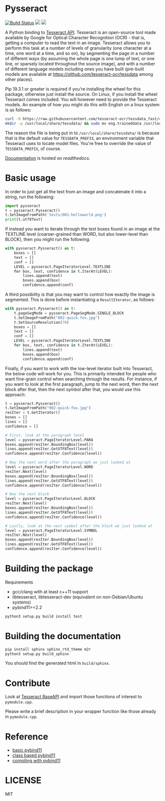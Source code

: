 Pysseract
=========

[![Build Status](https://travis-ci.org/xiahongze/pysseract.svg?branch=master)](https://travis-ci.org/xiahongze/pysseract)
[![](https://img.shields.io/badge/python-3.5+-blue.svg)](https://www.python.org/download/releases/3.5.0/)
[![](https://readthedocs.org/projects/pysseract/badge/?version=latest)](https://pysseract.readthedocs.io/en/latest/?badge=latest)

A Python binding to [Tesseract API](https://github.com/tesseract-ocr/tesseract). Tesseract is an open-source tool made available by Google for Optical Character Recognition (OCR) - that is, getting a computer to read the text in an image. Tesseract allows you to perform this task at a number of levels of granularity (one character at a time, one word at a time, and so on), by segmenting the page in a number of different ways (by assuming the whole page is one lump of text, or one line, or sparsely located throughout the source image), and with a number of different language models including ones you have built (pre-built models are available at https://github.com/tesseract-ocr/tessdata among other places).

Pip 19.3.1 or greater is required if you're installing the wheel for this package, otherwise just install the source. On Linux, if you install the wheel Tesseract comes included. You will however need to provide the Tesseract models. An example of how you might do this with English on a linux system is as follows:

```bash
curl -O https://raw.githubusercontent.com/tesseract-ocr/tessdata_fast/4.0.0/eng.traineddata
mkdir -p /usr/local/share/tessdata/ && sudo mv eng.traineddata /usr/local/share/tessdata/ 
```

The reason the file is being put in to `/usr/local/share/tessdata/` is because that is the default value for `TESSDATA_PREFIX`, an environment variable that Tesseract uses to locate model files. You're free to override the value of `TESSDATA_PREFIX`, of course. 

[Documentation](https://pysseract.readthedocs.io/en/latest/pysseract.html) is hosted on *readthedocs*.

# Basic usage

In order to just get all the text from an image and concatenate it into a string, run the following:

```python
import pysseract
t = pysseract.Pysseract()
t.SetImageFromPath('tests/001-helloworld.png')
print(t.utf8Text)
```

If instead you want to iterate through the text boxes found in an image at the TEXTLINE level (coarser-grained than WORD, but also lower-level than BLOCK), then you might run the following:

```python
with pysseract.Pysseract() as t:
    boxes = []
    text = []
    conf = []
    LEVEL = pysseract.PageIteratorLevel.TEXTLINE
    for box, text, confidence in t.IterAt(LEVEL):
        lines.append(text)
        boxes.append(box)
        confidence.append(conf)
```

A third possibility is that you may want to control how exactly the image is segmented. This is done before instantiating a `ResultIterator`, as follows:

```python
with pysseract.Pysseract() as t:
    t.pageSegMode = pysseract.PageSegMode.SINGLE_BLOCK
    t.SetImageFromPath("002-quick-fox.jpg")
    t.SetSourceResolution(70)
    boxes = []
    text = []
    conf = []
    LEVEL = pysseract.PageIteratorLevel.TEXTLINE
    for box, text, confidence in t.IterAt(LEVEL):
        lines.append(text)
        boxes.append(box)
        confidence.append(conf)
```

Finally, if you want to work with the low-level iterator built into Tesseract, the below code will work for you. This is primarily intended for people who want fine-grain control when searching through the results. For instance, if you want to look at the first paragraph, jump to the next word, then the next block after that, then the next symbol after that, you would use this approach:

```python
t = pysseract.Pysseract()
t.SetImageFromPath("002-quick-fox.jpg")
resIter = t.GetIterator()
boxes = []
lines = []
confidence = []

# First, look at the paragraph level
level = pysseract.PageIteratorLevel.PARA
boxes.append(resIter.BoundingBox(level))
lines.append(resIter.GetUTF8Text(level))
confidence.append(resIter.Confidence(level))

# Now the next word after the paragraph we just looked at
level = pysseract.PageIteratorLevel.WORD
resIter.Next(level)
boxes.append(resIter.BoundingBox(level))
lines.append(resIter.GetUTF8Text(level))
confidence.append(resIter.Confidence(level))

# Now the next block
level = pysseract.PageIteratorLevel.BLOCK
resIter.Next(level)
boxes.append(resIter.BoundingBox(level))
lines.append(resIter.GetUTF8Text(level))
confidence.append(resIter.Confidence(level))

# Lastly, look at the next symbol after the block we just looked at
level = pysseract.PageIteratorLevel.SYMBOL
resIter.Next(level)
boxes.append(resIter.BoundingBox(level))
lines.append(resIter.GetUTF8Text(level))
confidence.append(resIter.Confidence(level))
```

# Building the package

Requirements

- gcc/clang with at least c++11 support
- libtesseract, libtesseract-dev (equivalent on non-Debian/Ubuntu systems)
- pybind11>=2.2

```bash
python3 setup.py build install test
```

# Building the documentation

```bash
pip install sphinx sphinx_rtd_theme m2r
python3 setup.py build_sphinx
```

You should find the generated html in `build/sphinx`.

# Contribute

Look at [Tesseract BaseAPI](https://github.com/tesseract-ocr/tesseract/blob/master/src/api/baseapi.cpp)
and import those functions of interest to `pymodule.cpp`.

Please write a brief description in your wrapper function like those already in `pymodule.cpp`.

# Reference

- [basic pybind11](https://pybind11.readthedocs.io/en/master/basics.html)
- [class based pybind11](https://pybind11.readthedocs.io/en/master/classes.html)
- [compiling with pybind11](https://pybind11.readthedocs.io/en/master/compiling.html)

# LICENSE

MIT
